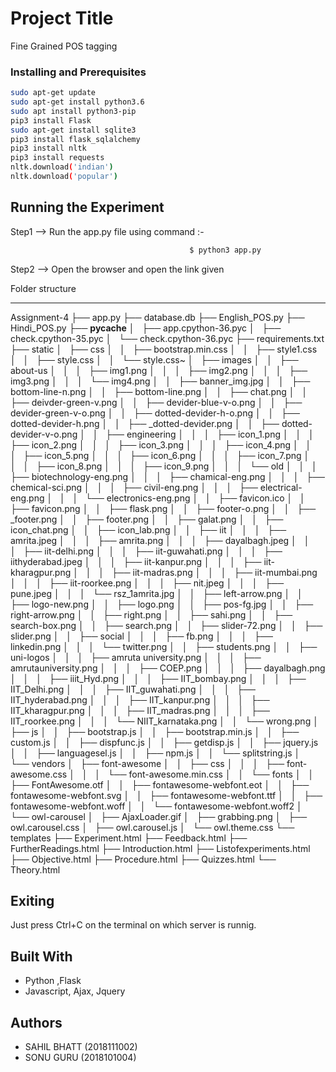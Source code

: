 # Project Title
Fine Grained POS tagging

### Installing and Prerequisites

```bash
sudo apt-get update
sudo apt-get install python3.6
sudo apt install python3-pip
pip3 install Flask
sudo apt-get install sqlite3
pip3 install flask_sqlalchemy
pip3 install nltk
pip3 install requests
nltk.download('indian')
nltk.download('popular')
```

## Running the Experiment

Step1 --> Run the app.py file using command :-
```python
                                        $ python3 app.py
```

Step2 --> Open the browser and open the link given


Folder structure
______
Assignment-4
├── app.py
├── database.db
├── English_POS.py
├── Hindi_POS.py
├── __pycache__
│   ├── app.cpython-36.pyc
│   ├── check.cpython-35.pyc
│   └── check.cpython-36.pyc
├── requirements.txt
├── static
│   ├── css
│   │   ├── bootstrap.min.css
│   │   ├── style1.css
│   │   ├── style.css
│   │   └── style.css~
│   ├── images
│   │   ├── about-us
│   │   │   ├── img1.png
│   │   │   ├── img2.png
│   │   │   ├── img3.png
│   │   │   └── img4.png
│   │   ├── banner_img.jpg
│   │   ├── bottom-line-n.png
│   │   ├── bottom-line.png
│   │   ├── chat.png
│   │   ├── deivder-green-v.png
│   │   ├── devider-blue-v-o.png
│   │   ├── devider-green-v-o.png
│   │   ├── dotted-devider-h-o.png
│   │   ├── dotted-devider-h.png
│   │   ├── _dotted-devider.png
│   │   ├── dotted-devider-v-o.png
│   │   ├── engineering
│   │   │   ├── icon_1.png
│   │   │   ├── icon_2.png
│   │   │   ├── icon_3.png
│   │   │   ├── icon_4.png
│   │   │   ├── icon_5.png
│   │   │   ├── icon_6.png
│   │   │   ├── icon_7.png
│   │   │   ├── icon_8.png
│   │   │   ├── icon_9.png
│   │   │   └── old
│   │   │       ├── biotechnology-eng.png
│   │   │       ├── chamical-eng.png
│   │   │       ├── chemical-sci.png
│   │   │       ├── civil-eng.png
│   │   │       ├── electrical-eng.png
│   │   │       └── electronics-eng.png
│   │   ├── favicon.ico
│   │   ├── favicon.png
│   │   ├── flask.png
│   │   ├── footer-o.png
│   │   ├── _footer.png
│   │   ├── footer.png
│   │   ├── galat.png
│   │   ├── icon_chat.png
│   │   ├── icon_lab.png
│   │   ├── iit
│   │   │   ├── amrita.jpeg
│   │   │   ├── amrita.png
│   │   │   ├── dayalbagh.jpeg
│   │   │   ├── iit-delhi.png
│   │   │   ├── iit-guwahati.png
│   │   │   ├── iithyderabad.jpeg
│   │   │   ├── iit-kanpur.png
│   │   │   ├── iit-kharagpur.png
│   │   │   ├── iit-madras.png
│   │   │   ├── iit-mumbai.png
│   │   │   ├── iit-roorkee.png
│   │   │   ├── nit.jpeg
│   │   │   ├── pune.jpeg
│   │   │   └── rsz_1amrita.jpg
│   │   ├── left-arrow.png
│   │   ├── logo-new.png
│   │   ├── logo.png
│   │   ├── pos-fg.jpg
│   │   ├── right-arrow.png
│   │   ├── right.png
│   │   ├── sahi.png
│   │   ├── search-box.png
│   │   ├── search.png
│   │   ├── slider-72.png
│   │   ├── slider.png
│   │   ├── social
│   │   │   ├── fb.png
│   │   │   ├── linkedin.png
│   │   │   └── twitter.png
│   │   ├── students.png
│   │   ├── uni-logos
│   │   │   ├── amruta university.png
│   │   │   ├── amrutauniversity.png
│   │   │   ├── COEP.png
│   │   │   ├── dayalbagh.png
│   │   │   ├── iiit_Hyd.png
│   │   │   ├── IIT_bombay.png
│   │   │   ├── IIT_Delhi.png
│   │   │   ├── IIT_guwahati.png
│   │   │   ├── IIT_hyderabad.png
│   │   │   ├── IIT_kanpur.png
│   │   │   ├── IIT_kharagpur.png
│   │   │   ├── IIT_madras.png
│   │   │   ├── IIT_roorkee.png
│   │   │   └── NIIT_karnataka.png
│   │   └── wrong.png
│   ├── js
│   │   ├── bootstrap.js
│   │   ├── bootstrap.min.js
│   │   ├── custom.js
│   │   ├── dispfunc.js
│   │   ├── getdisp.js
│   │   ├── jquery.js
│   │   ├── languagesel.js
│   │   ├── npm.js
│   │   └── splitstring.js
│   └── vendors
│       ├── font-awesome
│       │   ├── css
│       │   │   ├── font-awesome.css
│       │   │   └── font-awesome.min.css
│       │   └── fonts
│       │       ├── FontAwesome.otf
│       │       ├── fontawesome-webfont.eot
│       │       ├── fontawesome-webfont.svg
│       │       ├── fontawesome-webfont.ttf
│       │       ├── fontawesome-webfont.woff
│       │       └── fontawesome-webfont.woff2
│       └── owl-carousel
│           ├── AjaxLoader.gif
│           ├── grabbing.png
│           ├── owl.carousel.css
│           ├── owl.carousel.js
│           └── owl.theme.css
└── templates
    ├── Experiment.html
    ├── Feedback.html
    ├── FurtherReadings.html
    ├── Introduction.html
    ├── Listofexperiments.html
    ├── Objective.html
    ├── Procedure.html
    ├── Quizzes.html
    └── Theory.html

## Exiting 

Just press Ctrl+C on the terminal on which server is runnig.

## Built With

* Python ,Flask
* Javascript, Ajax, Jquery


## Authors

* SAHIL BHATT (2018111002)
* SONU GURU (2018101004)




